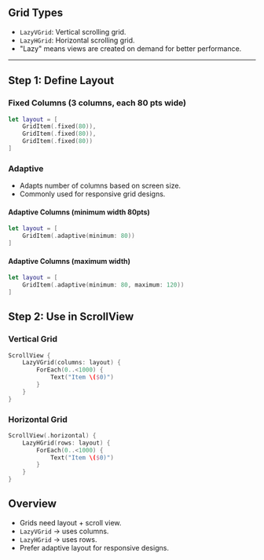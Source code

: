 ## Grid Types

- `LazyVGrid`: Vertical scrolling grid.
- `LazyHGrid`: Horizontal scrolling grid.
- "Lazy" means views are created on demand for better performance.

---

## Step 1: Define Layout

### Fixed Columns (3 columns, each 80 pts wide)

```swift
let layout = [
    GridItem(.fixed(80)),
    GridItem(.fixed(80)),
    GridItem(.fixed(80))
]
```
### Adaptive
- Adapts number of columns based on screen size.
- Commonly used for responsive grid designs.

#### Adaptive Columns (minimum width 80pts)
```swift
let layout = [
    GridItem(.adaptive(minimum: 80))
]
```

#### Adaptive Columns (maximum width)
```swift
let layout = [
    GridItem(.adaptive(minimum: 80, maximum: 120))
]
```
## Step 2: Use in ScrollView
### Vertical Grid
```swift
ScrollView {
    LazyVGrid(columns: layout) {
        ForEach(0..<1000) {
            Text("Item \($0)")
        }
    }
}
```
### Horizontal Grid
```swift
ScrollView(.horizontal) {
    LazyHGrid(rows: layout) {
        ForEach(0..<1000) {
            Text("Item \($0)")
        }
    }
}
```

## Overview
- Grids need layout + scroll view.
- `LazyVGrid` → uses columns.
- `LazyHGrid` → uses rows.
- Prefer adaptive layout for responsive designs.

